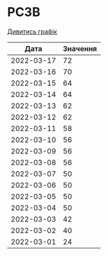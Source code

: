 # РСЗВ
[Дивитись графік](https://uadata.net/ukraine-russia-war-2022/rszv)

| Дата | Значення |
|---|---|
| 2022-03-17 | 72 |
| 2022-03-16 | 70 |
| 2022-03-15 | 64 |
| 2022-03-14 | 64 |
| 2022-03-13 | 62 |
| 2022-03-12 | 62 |
| 2022-03-11 | 58 |
| 2022-03-10 | 56 |
| 2022-03-09 | 56 |
| 2022-03-08 | 56 |
| 2022-03-07 | 50 |
| 2022-03-06 | 50 |
| 2022-03-05 | 50 |
| 2022-03-04 | 50 |
| 2022-03-03 | 42 |
| 2022-03-02 | 40 |
| 2022-03-01 | 24 |
